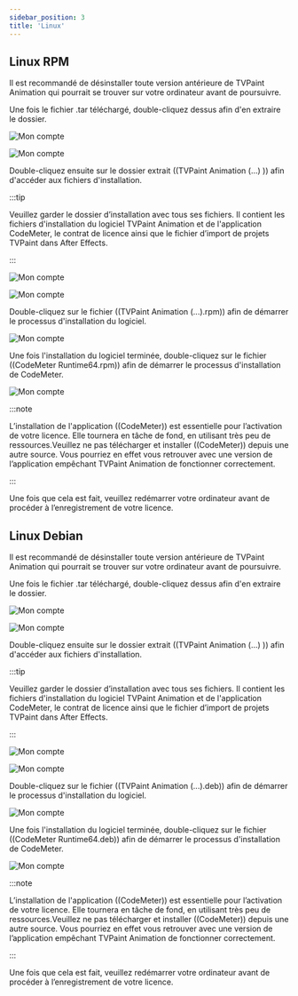 ```yaml
---
sidebar_position: 3
title: 'Linux'
---
```


## Linux RPM

Il est recommandé de désinstaller toute version antérieure de TVPaint Animation qui pourrait se trouver sur votre ordinateur avant de poursuivre.

Une fois le fichier .tar téléchargé, double-cliquez dessus afin d'en extraire le dossier.

![Mon compte](/img/fr/download-install/install/linux/linux-rpm/tar-file.png)

![Mon compte](/img/fr/download-install/install/linux/linux-rpm/extract.png)

Double-cliquez ensuite sur le dossier extrait ((TVPaint Animation (...) )) afin d'accéder aux fichiers d'installation.

:::tip

Veuillez garder le dossier d’installation avec tous ses fichiers. Il contient les fichiers d'installation du logiciel TVPaint Animation et de l'application CodeMeter, le contrat de licence ainsi que le fichier d’import de projets TVPaint dans After Effects.

:::

![Mon compte](/img/fr/download-install/install/linux/linux-rpm/install-folder.png)

![Mon compte](/img/fr/download-install/install/linux/linux-rpm/install-files.png)

Double-cliquez sur le fichier ((TVPaint Animation (...).rpm)) afin de démarrer le processus d'installation du logiciel.

![Mon compte](/img/fr/download-install/install/linux/linux-rpm/tvp-install.png)

Une fois l'installation du logiciel terminée, double-cliquez sur le fichier ((CodeMeter Runtime64.rpm)) afin de démarrer le processus d'installation de CodeMeter.

![Mon compte](/img/fr/download-install/install/linux/linux-rpm/driver-install.png)

:::note

L’installation de l'application ((CodeMeter)) est essentielle pour l’activation de votre licence. Elle tournera en tâche de fond, en utilisant très peu de ressources.Veuillez ne pas télécharger et installer ((CodeMeter)) depuis une autre source. Vous pourriez en effet vous retrouver avec une version de l’application empêchant TVPaint Animation de fonctionner correctement.

:::

Une fois que cela est fait, veuillez redémarrer votre ordinateur avant de procéder à l’enregistrement de votre licence.

## Linux Debian

Il est recommandé de désinstaller toute version antérieure de TVPaint Animation qui pourrait se trouver sur votre ordinateur avant de poursuivre.

Une fois le fichier .tar téléchargé, double-cliquez dessus afin d'en extraire le dossier.

![Mon compte](/img/fr/download-install/install/linux/linux-debian/tar-file.png)

![Mon compte](/img/fr/download-install/install/linux/linux-debian/extract.png)

Double-cliquez ensuite sur le dossier extrait ((TVPaint Animation (...) )) afin d'accéder aux fichiers d'installation.

:::tip

Veuillez garder le dossier d’installation avec tous ses fichiers. Il contient les fichiers d'installation du logiciel TVPaint Animation et de l'application CodeMeter, le contrat de licence ainsi que le fichier d’import de projets TVPaint dans After Effects.

:::

![Mon compte](/img/fr/download-install/install/linux/linux-debian/install-folder.png)

![Mon compte](/img/fr/download-install/install/linux/linux-debian/install-files.png)

Double-cliquez sur le fichier ((TVPaint Animation (...).deb)) afin de démarrer le processus d'installation du logiciel.

![Mon compte](/img/fr/download-install/install/linux/linux-debian/tvp-install.png)

Une fois l'installation du logiciel terminée, double-cliquez sur le fichier ((CodeMeter Runtime64.deb)) afin de démarrer le processus d'installation de CodeMeter.

![Mon compte](/img/fr/download-install/install/linux/linux-debian/driver-install.png)

:::note

L’installation de l'application ((CodeMeter)) est essentielle pour l’activation de votre licence. Elle tournera en tâche de fond, en utilisant très peu de ressources.Veuillez ne pas télécharger et installer ((CodeMeter)) depuis une autre source. Vous pourriez en effet vous retrouver avec une version de l’application empêchant TVPaint Animation de fonctionner correctement.

:::

Une fois que cela est fait, veuillez redémarrer votre ordinateur avant de procéder à l’enregistrement de votre licence.